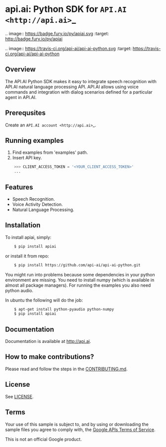 api.ai: Python SDK for `API.AI <http://api.ai>`_
=========================

.. image:: https://badge.fury.io/py/apiai.svg
    :target: http://badge.fury.io/py/apiai

.. image:: https://travis-ci.org/api-ai/api-ai-python.svg
    :target: https://travis-ci.org/api-ai/api-ai-python


Overview
--------

The API.AI Python SDK makes it easy to integrate speech recognition with API.AI natural language processing API. API.AI allows using voice commands and integration with dialog scenarios defined for a particular agent in API.AI.

Prerequsites
--------

Create an `API.AI account <http://api.ai>`_.


Running examples
--------

1. Find examples from 'examples' path.
2. Insert API key.

```python
    >>> CLIENT_ACCESS_TOKEN = '<YOUR_CLIENT_ACCESS_TOKEN>'
    ...
```
Features
--------

- Speech Recognition.
- Voice Activity Detection.
- Natural Language Processing.

Installation
------------

To install apiai, simply:

```bash
    $ pip install apiai
```
or install it from repo:

```bash
    $ pip install https://github.com/api-ai/api-ai-python.git
```
You might run into problems because some dependencies in your python environment are missing. You need to install numpy (which is available in almost all package managers). For running the examples you also need python audio.

In ubuntu the following will do the job:

```bash
    $ apt-get install python-pyaudio python-numpy
    $ pip install apiai
```
Documentation
-------------

Documentation is available at http://api.ai.

## How to make contributions?
Please read and follow the steps in the [CONTRIBUTING.md](CONTRIBUTING.md).

## License
See [LICENSE](LICENSE).

## Terms
Your use of this sample is subject to, and by using or downloading the sample files you agree to comply with, the [Google APIs Terms of Service](https://developers.google.com/terms/).

This is not an official Google product.
